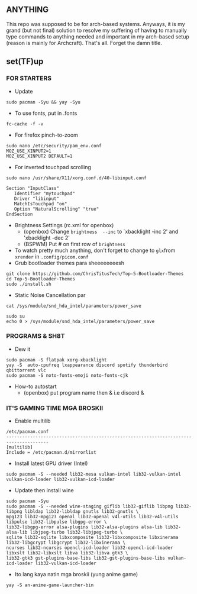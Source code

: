 ## ANYTHING
This repo was supposed to be for arch-based systems.  Anyways, it is my grand (but not final) solution to resolve my suffering of having to manually type commands to anything needed and important in my arch-based setup (reason is mainly for Archcraft). That's all. Forget the damn title.

## set(TF)up
### FOR STARTERS
* Update
```
sudo pacman -Syu && yay -Syu
```
* To use fonts, put in .fonts
```
fc-cache -f -v
```
* For firefox pinch-to-zoom
```
sudo nano /etc/security/pam_env.conf
MOZ_USE_XINPUT2=1
MOZ_USE_XINPUT2 DEFAULT=1
```
* For inverted touchpad scrolling
```
sudo nano /usr/share/X11/xorg.conf.d/40-libinput.conf
```
```
Section "InputClass"
   Identifier "mytouchpad"
   Driver "libinput"
   MatchIsTouchpad "on"
   Option "NaturalScrolling" "true"
EndSection
```
* Brightness Settings (rc.xml for openbox)
  * (openbox) Change `brightness  --inc` to `xbacklight -inc 2' and 'xbacklight -dec 2'
  * (BSPWM) Put # on first row of `brightness`
* To watch pretty much anything, don't forget to change to `glx`from `xrender` in `.config/picom.conf`
* Grub bootloader themes para sheeeeeeeesh
```
git clone https://github.com/ChrisTitusTech/Top-5-Bootloader-Themes
cd Top-5-Bootloader-Themes
sudo ./install.sh
```
* Static Noise Cancellation par
```
cat /sys/module/snd_hda_intel/parameters/power_save
```
```
sudo su
echo 0 > /sys/module/snd_hda_intel/parameters/power_save
```
### PROGRAMS & SH8T
* Dew it
```
sudo pacman -S flatpak xorg-xbacklight
yay -S  auto-cpufreq lxappearance discord spotify thunderbird qbittorrent vlc 
sudo pacman -S noto-fonts-emoji noto-fonts-cjk
```
* How-to autostart
  * (openbox) put program name then & i.e discord &
### IT'S GAMING TIME MGA BROSKII
* Enable multilib
```
/etc/pacman.conf
--------------------------------------------------------------------------------------
[multilib]
Include = /etc/pacman.d/mirrorlist
```
* Install latest GPU driver (Intel)
```
sudo pacman -S --needed lib32-mesa vulkan-intel lib32-vulkan-intel vulkan-icd-loader lib32-vulkan-icd-loader
```
* Update then install wine
```
sudo pacman -Syu
sudo pacman -S --needed wine-staging giflib lib32-giflib libpng lib32-libpng libldap lib32-libldap gnutls lib32-gnutls \
mpg123 lib32-mpg123 openal lib32-openal v4l-utils lib32-v4l-utils libpulse lib32-libpulse libgpg-error \
lib32-libgpg-error alsa-plugins lib32-alsa-plugins alsa-lib lib32-alsa-lib libjpeg-turbo lib32-libjpeg-turbo \
sqlite lib32-sqlite libxcomposite lib32-libxcomposite libxinerama lib32-libgcrypt libgcrypt lib32-libxinerama \
ncurses lib32-ncurses opencl-icd-loader lib32-opencl-icd-loader libxslt lib32-libxslt libva lib32-libva gtk3 \
lib32-gtk3 gst-plugins-base-libs lib32-gst-plugins-base-libs vulkan-icd-loader lib32-vulkan-icd-loader
```
* Ito lang kaya natin mga broskii (yung anime game)
```
yay -S an-anime-game-launcher-bin
```
